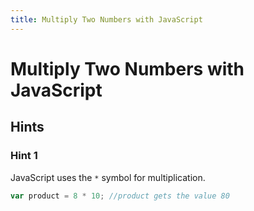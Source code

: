 ```yaml
---
title: Multiply Two Numbers with JavaScript
---
```

# Multiply Two Numbers with JavaScript

## Hints

### Hint 1
JavaScript uses the `*` symbol for multiplication.

```javascript
var product = 8 * 10; //product gets the value 80
```
